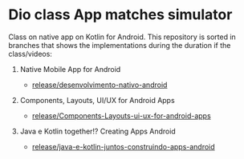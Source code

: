 # Dio class App matches simulator

Class on native app on Kotlin for Android. This repository is sorted in branches that shows the implementations during the duration if the class/videos:

1. Native Mobile App for Android
    - [release/desenvolvimento-nativo-android](https://github.com/DenisTomas/class-matches-simulator-app/tree/release/desenvolvimento-nativo-android)
    
2. Components, Layouts, UI/UX for Android Apps
    - [release/Components-Layouts-ui-ux-for-android-apps](https://github.com/DenisTomas/class-matches-simulator-app/tree/release/components-layouts-UI-UX-on-apps-android)

3. Java e Kotlin together!? Creating Apps Android
    - [release/java-e-kotlin-juntos-construindo-apps-android](https://github.com/DenisTomas/class-matches-simulator-app/tree/release/java-e-kotlin-juntos-construindo-apps-android)
